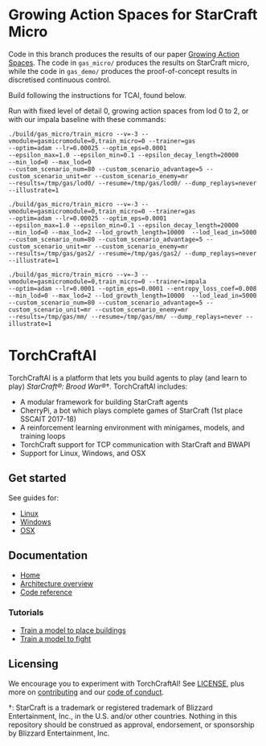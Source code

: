 # Growing Action Spaces for StarCraft Micro

Code in this branch produces the results of our paper [Growing Action Spaces](https://arxiv.org/abs/1906.12266).
The code in `gas_micro/` produces the results on StarCraft micro, while the code in `gas_demo/` produces the proof-of-concept results in discretised continuous control.

Build following the instructions for TCAI, found below.

Run with fixed level of detail 0, growing action spaces from lod 0 to 2, or with our impala baseline with these commands:

```
./build/gas_micro/train_micro --v=-3 --vmodule=gasmicromodule=0,train_micro=0 --trainer=gas
--optim=adam --lr=0.00025 --optim_eps=0.0001
--epsilon_max=1.0 --epsilon_min=0.1 --epsilon_decay_length=20000
--min_lod=0 --max_lod=0
--custom_scenario_num=80 --custom_scenario_advantage=5 --custom_scenario_unit=mr --custom_scenario_enemy=mr
--results=/tmp/gas/lod0/ --resume=/tmp/gas/lod0/ --dump_replays=never --illustrate=1

./build/gas_micro/train_micro --v=-3 --vmodule=gasmicromodule=0,train_micro=0 --trainer=gas
--optim=adam --lr=0.00025 --optim_eps=0.0001
--epsilon_max=1.0 --epsilon_min=0.1 --epsilon_decay_length=20000
--min_lod=0 --max_lod=2 --lod_growth_length=10000  --lod_lead_in=5000
--custom_scenario_num=80 --custom_scenario_advantage=5 --custom_scenario_unit=mr --custom_scenario_enemy=mr
--results=/tmp/gas/gas2/ --resume=/tmp/gas/gas2/ --dump_replays=never --illustrate=1

./build/gas_micro/train_micro --v=-3 --vmodule=gasmicromodule=0,train_micro=0 --trainer=impala
--optim=adam --lr=0.0001 --optim_eps=0.0001 --entropy_loss_coef=0.008
--min_lod=0 --max_lod=2 --lod_growth_length=10000  --lod_lead_in=5000
--custom_scenario_num=80 --custom_scenario_advantage=5 --custom_scenario_unit=mr --custom_scenario_enemy=mr
--results=/tmp/gas/mm/ --resume=/tmp/gas/mm/ --dump_replays=never --illustrate=1
```

# TorchCraftAI

TorchCraftAI is a platform that lets you build agents to play (and learn to play) *StarCraft®: Brood War®*†. TorchCraftAI includes:
- A modular framework for building StarCraft agents
- CherryPi, a bot which plays complete games of StarCraft (1st place SSCAIT 2017-18)
- A reinforcement learning environment with minigames, models, and training loops
- TorchCraft support for TCP communication with StarCraft and BWAPI
- Support for Linux, Windows, and OSX

## Get started

See guides for:

- [Linux](https://torchcraft.github.io/TorchCraftAI/docs/install-linux.html)
- [Windows](https://torchcraft.github.io/TorchCraftAI/docs/install-windows.html)
- [OSX](https://torchcraft.github.io/TorchCraftAI/docs/install-macos.html)

## Documentation

* [Home](https://torchcraft.github.io/TorchCraftAI)
* [Architecture overview](https://torchcraft.github.io/TorchCraftAI/docs/architecture.html)
* [Code reference](https://torchcraft.github.io/TorchCraftAI/reference/)

### Tutorials

* [Train a model to place buildings](https://torchcraft.github.io/TorchCraftAI/docs/bptut-intro.html)
* [Train a model to fight](https://torchcraft.github.io/TorchCraftAI/docs/microtut-intro.html)

## Licensing

We encourage you to experiment with TorchCraftAI! See [LICENSE](https://github.com/TorchCraft/TorchCraftAI/blob/master/LICENSE), plus more on [contributing](https://github.com/TorchCraft/TorchCraftAI/blob/master/CONTRIBUTING.md) and our [code of conduct](https://github.com/TorchCraft/TorchCraftAI/blob/master/CODE_OF_CONDUCT.md).

†: StarCraft is a trademark or registered trademark of Blizzard Entertainment, Inc., in the U.S. and/or other countries.  Nothing in this repository should be construed as approval, endorsement, or sponsorship by Blizzard Entertainment, Inc.
